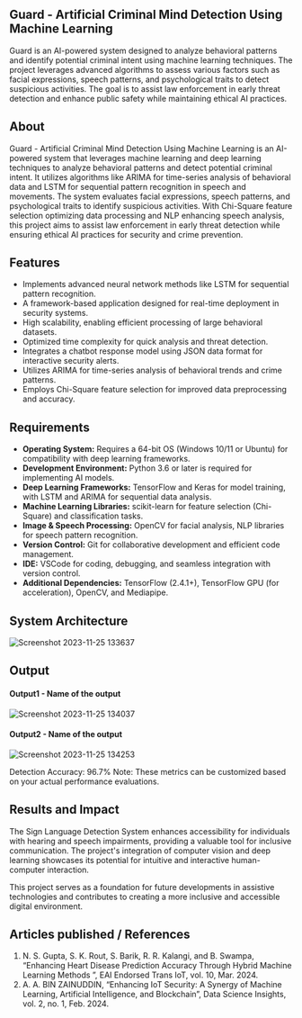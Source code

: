 ## Guard - Artificial Criminal Mind Detection Using Machine Learning
Guard is an AI-powered system designed to analyze behavioral patterns and identify potential criminal intent using machine learning techniques. The project leverages advanced algorithms to assess various factors such as facial expressions, speech patterns, and psychological traits to detect suspicious activities. The goal is to assist law enforcement in early threat detection and enhance public safety while maintaining ethical AI practices.
## About
Guard - Artificial Criminal Mind Detection Using Machine Learning is an AI-powered system that leverages machine learning and deep learning techniques to analyze behavioral patterns and detect potential criminal intent. It utilizes algorithms like ARIMA for time-series analysis of behavioral data and LSTM for sequential pattern recognition in speech and movements. The system evaluates facial expressions, speech patterns, and psychological traits to identify suspicious activities. With Chi-Square feature selection optimizing data processing and NLP enhancing speech analysis, this project aims to assist law enforcement in early threat detection while ensuring ethical AI practices for security and crime prevention.

## Features 
- Implements advanced neural network methods like LSTM for sequential pattern recognition.  
- A framework-based application designed for real-time deployment in security systems.  
- High scalability, enabling efficient processing of large behavioral datasets.  
- Optimized time complexity for quick analysis and threat detection.  
- Integrates a chatbot response model using JSON data format for interactive security alerts.  
- Utilizes ARIMA for time-series analysis of behavioral trends and crime patterns.  
- Employs Chi-Square feature selection for improved data preprocessing and accuracy.

## Requirements 
- **Operating System:** Requires a 64-bit OS (Windows 10/11 or Ubuntu) for compatibility with deep learning frameworks.  
- **Development Environment:** Python 3.6 or later is required for implementing AI models.  
- **Deep Learning Frameworks:** TensorFlow and Keras for model training, with LSTM and ARIMA for sequential data analysis.  
- **Machine Learning Libraries:** scikit-learn for feature selection (Chi-Square) and classification tasks.  
- **Image & Speech Processing:** OpenCV for facial analysis, NLP libraries for speech pattern recognition.  
- **Version Control:** Git for collaborative development and efficient code management.  
- **IDE:** VSCode for coding, debugging, and seamless integration with version control.  
- **Additional Dependencies:** TensorFlow (2.4.1+), TensorFlow GPU (for acceleration), OpenCV, and Mediapipe.

## System Architecture
<!--Embed the system architecture diagram as shown below-->

![Screenshot 2023-11-25 133637](https://github.com/<<yourusername>>/Hand-Gesture-Recognition-System/assets/75235455/a60c11f3-0a11-47fb-ac89-755d5f45c995)


## Output

<!--Embed the Output picture at respective places as shown below as shown below-->
#### Output1 - Name of the output

![Screenshot 2023-11-25 134037](https://github.com/<<yourusername>>/Hand-Gesture-Recognition-System/assets/75235455/8c2b6b5c-5ed2-4ec4-b18e-5b6625402c16)

#### Output2 - Name of the output
![Screenshot 2023-11-25 134253](https://github.com/<<yourusername>>/Hand-Gesture-Recognition-System/assets/75235455/5e05c981-05ca-4aaa-aea2-d918dcf25cb7)

Detection Accuracy: 96.7%
Note: These metrics can be customized based on your actual performance evaluations.


## Results and Impact
<!--Give the results and impact as shown below-->
The Sign Language Detection System enhances accessibility for individuals with hearing and speech impairments, providing a valuable tool for inclusive communication. The project's integration of computer vision and deep learning showcases its potential for intuitive and interactive human-computer interaction.

This project serves as a foundation for future developments in assistive technologies and contributes to creating a more inclusive and accessible digital environment.

## Articles published / References
1. N. S. Gupta, S. K. Rout, S. Barik, R. R. Kalangi, and B. Swampa, “Enhancing Heart Disease Prediction Accuracy Through Hybrid Machine Learning Methods ”, EAI Endorsed Trans IoT, vol. 10, Mar. 2024.
2. A. A. BIN ZAINUDDIN, “Enhancing IoT Security: A Synergy of Machine Learning, Artificial Intelligence, and Blockchain”, Data Science Insights, vol. 2, no. 1, Feb. 2024.




